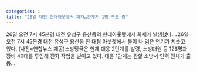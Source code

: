 ```yaml
---
categories: i
title: "26일 대전 현대아웃렛서 화재…관계자 1명 구조 중"
---
```

 26일 오전 7시 45분경 대전 유성구 용산동의 현대아웃렛에서 화재가 발생했다.…26일 오전 7시 45분경 대전 유성구 용산동 한 대형 아웃렛에서 불이 나 검은 연기가 치솟고 있다. (사진=연합뉴스 제공)소방당국은 현재 대응 2단계를 발령, 소방대원 등 126명과 장비 40대를 투입해 진화 작업을 벌이고 있다. 대응 1단계는 관할 소방서 인력 전체가 출동...
